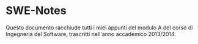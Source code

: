SWE-Notes
=========

Questo documento racchiude tutti i miei appunti del modulo A del corso di Ingegneria del Software, trascritti nell'anno accademico 2013/2014.
